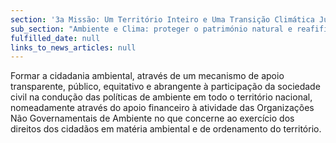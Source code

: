```yaml
---
section: '3a Missão: Um Território Inteiro e Uma Transição Climática Justa'
sub_section: "Ambiente e Clima: proteger o património natural e reafifirmar a liderança na redução de emissões"
fulfilled_date: null
links_to_news_articles: null
---
```


Formar a cidadania ambiental, através de um mecanismo de apoio transparente, público, equitativo e abrangente à participação da sociedade civil na condução das políticas de ambiente em todo o território nacional, nomeadamente através do apoio financeiro à atividade das Organizações Não Governamentais de Ambiente no que concerne ao exercício dos direitos dos cidadãos em matéria ambiental e de ordenamento do território.